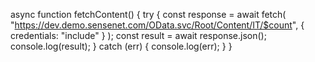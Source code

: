 async function fetchContent() {
  try {
    const response = await fetch(
      "https://dev.demo.sensenet.com/OData.svc/Root/Content/IT/$count",
      { credentials: "include" }
    );
    const result = await response.json();
    console.log(result);
  } catch (err) {
    console.log(err);
  }
}

```
